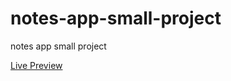 # notes-app-small-project
<p>notes app small project</p>
<a href="https://elhoussnimed.github.io/notes-app-small-project/">Live Preview</a>
